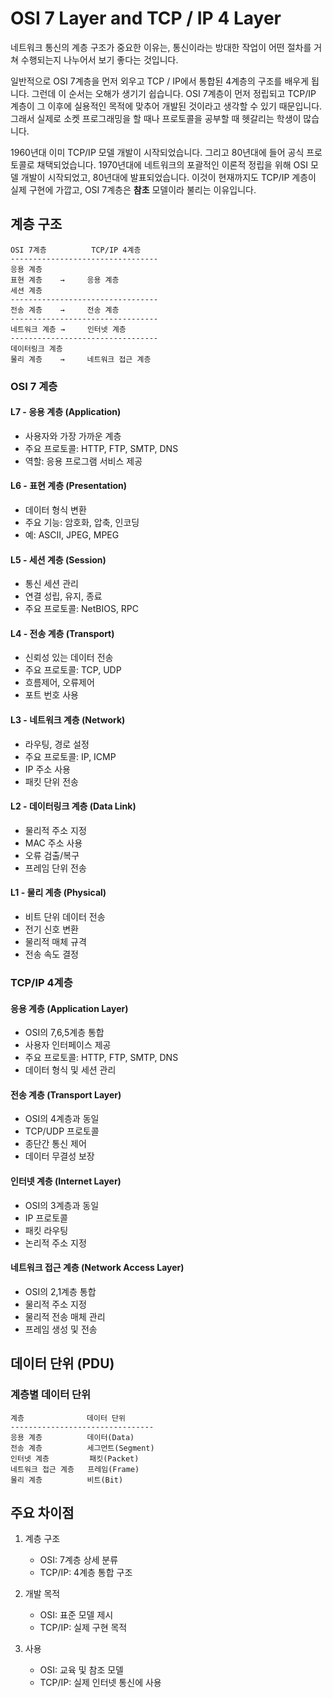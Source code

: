 # OSI 7 Layer and TCP / IP 4 Layer

네트워크 통신의 계층 구조가 중요한 이유는, 통신이라는 방대한 작업이 어떤 절차를 거쳐 수행되는지 나누어서 보기 좋다는 것입니다. 

일반적으로 OSI 7계층을 먼저 외우고 TCP / IP에서 통합된 4계층의 구조를 배우게 됩니다. 그런데 이 순서는 오해가 생기기 쉽습니다. OSI 7계층이 먼저 정립되고 TCP/IP 계층이 그 이후에 실용적인 목적에 맞추어 개발된 것이라고 생각할 수 있기 때문입니다. 그래서 실제로 소켓 프로그래밍을 할 때나 프로토콜을 공부할 때 헷갈리는 학생이 많습니다. 

1960년대 이미 TCP/IP 모델 개발이 시작되었습니다. 그리고 80년대에 들어 공식 프로토콜로 채택되었습니다. 
1970년대에 네트워크의 포괄적인 이론적 정립을 위해 OSI 모델 개발이 시작되었고, 80년대에 발표되었습니다.
이것이 현재까지도 TCP/IP 계층이 실제 구현에 가깝고, OSI 7계층은 **참초** 모델이라 불리는 이유입니다. 
## 계층 구조
```
OSI 7계층          TCP/IP 4계층
---------------------------------
응용 계층
표현 계층    →     응용 계층
세션 계층
---------------------------------
전송 계층    →     전송 계층
---------------------------------
네트워크 계층 →     인터넷 계층
---------------------------------
데이터링크 계층
물리 계층    →     네트워크 접근 계층
```

### OSI 7 계층

#### L7 - 응용 계층 (Application)
- 사용자와 가장 가까운 계층
- 주요 프로토콜: HTTP, FTP, SMTP, DNS
- 역할: 응용 프로그램 서비스 제공

#### L6 - 표현 계층 (Presentation)
- 데이터 형식 변환
- 주요 기능: 암호화, 압축, 인코딩
- 예: ASCII, JPEG, MPEG

#### L5 - 세션 계층 (Session)
- 통신 세션 관리
- 연결 성립, 유지, 종료
- 주요 프로토콜: NetBIOS, RPC

#### L4 - 전송 계층 (Transport)
- 신뢰성 있는 데이터 전송
- 주요 프로토콜: TCP, UDP
- 흐름제어, 오류제어
- 포트 번호 사용

#### L3 - 네트워크 계층 (Network)
- 라우팅, 경로 설정
- 주요 프로토콜: IP, ICMP
- IP 주소 사용
- 패킷 단위 전송

#### L2 - 데이터링크 계층 (Data Link)
- 물리적 주소 지정
- MAC 주소 사용
- 오류 검출/복구
- 프레임 단위 전송

#### L1 - 물리 계층 (Physical)
- 비트 단위 데이터 전송
- 전기 신호 변환
- 물리적 매체 규격
- 전송 속도 결정

### TCP/IP 4계층

#### 응용 계층 (Application Layer)
- OSI의 7,6,5계층 통합
- 사용자 인터페이스 제공
- 주요 프로토콜: HTTP, FTP, SMTP, DNS
- 데이터 형식 및 세션 관리

#### 전송 계층 (Transport Layer)
- OSI의 4계층과 동일
- TCP/UDP 프로토콜
- 종단간 통신 제어
- 데이터 무결성 보장

#### 인터넷 계층 (Internet Layer)
- OSI의 3계층과 동일
- IP 프로토콜
- 패킷 라우팅
- 논리적 주소 지정

#### 네트워크 접근 계층 (Network Access Layer)
- OSI의 2,1계층 통합
- 물리적 주소 지정
- 물리적 전송 매체 관리
- 프레임 생성 및 전송

## 데이터 단위 (PDU)

### 계층별 데이터 단위
```
계층              데이터 단위
--------------------------------
응용 계층          데이터(Data)
전송 계층          세그먼트(Segment)
인터넷 계층         패킷(Packet)
네트워크 접근 계층   프레임(Frame)
물리 계층          비트(Bit)
```

## 주요 차이점

1. 계층 구조
   - OSI: 7계층 상세 분류
   - TCP/IP: 4계층 통합 구조

2. 개발 목적
   - OSI: 표준 모델 제시
   - TCP/IP: 실제 구현 목적

3. 사용
   - OSI: 교육 및 참조 모델
   - TCP/IP: 실제 인터넷 통신에 사용